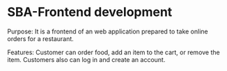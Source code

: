 # SBA-Frontend development
 
Purpose: It is a frontend of an web application prepared to take online orders for a restaurant. 

Features: Customer can order food, add an item to the cart, or remove the item. Customers also can log in and create an account. 
